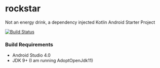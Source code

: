 # rockstar
Not an energy drink, a dependency injected Kotlin Android Starter Project

[![Build Status](https://app.bitrise.io/app/ed85c14a96fe4818/status.svg?token=uqObdgEkXGUAnu12G6kzig&branch=master)](https://app.bitrise.io/app/ed85c14a96fe4818)

### Build Requirements
 - Android Studio 4.0
 - JDK 9+ (I am running AdoptOpenJdk11)
